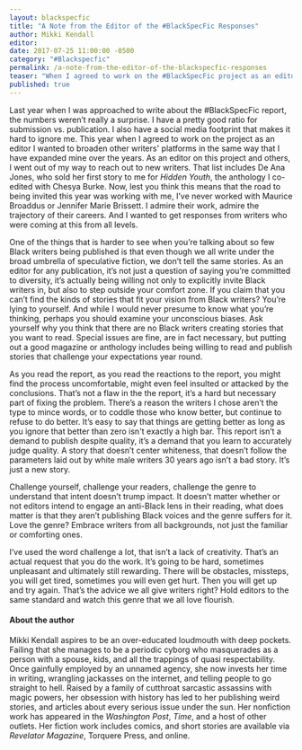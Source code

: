 ```yaml
---
layout: blackspecfic
title: "A Note from the Editor of the #BlackSpecFic Responses"
author: Mikki Kendall
editor:
date: 2017-07-25 11:00:00 -0500
category: "#Blackspecfic"
permalink: /a-note-from-the-editor-of-the-blackspecfic-responses
teaser: "When I agreed to work on the #BlackSpecFic project as an editor I wanted to broaden other writers' platforms in the same way that I have expanded mine over the years."
published: true
---
```


Last year when I was approached to write about the #BlackSpecFic report, the numbers weren’t really a surprise. I have a pretty good ratio for submission vs. publication. I also have a social media footprint that makes it hard to ignore me. This year when I agreed to work on the project as an editor I wanted to broaden other writers' platforms in the same way that I have expanded mine over the years. As an editor on this project and others, I went out of my way to reach out to new writers. That list includes De Ana Jones, who sold her first story to me for _Hidden Youth_, the anthology I co-edited with Chesya Burke. Now, lest you think this means that the road to being invited this year was working with me, I’ve never worked with Maurice Broaddus or Jennifer Marie Brissett. I admire their work, admire the trajectory of their careers. And I wanted to get responses from writers who were coming at this from all levels.

One of the things that is harder to see when you’re talking about so few Black writers being published is that even though we all write under the broad umbrella of speculative fiction, we don’t tell the same stories. As an editor for any publication, it’s not just a question of saying you’re committed to diversity, it’s actually being willing not only to explicitly invite Black writers in, but also to step outside your comfort zone. If you claim that you can’t find the kinds of stories that fit your vision from Black writers? You’re lying to yourself. And while I would never presume to know what you’re thinking, perhaps you should examine your unconscious biases. Ask yourself why you think that there are no Black writers creating stories that you want to read. Special issues are fine, are in fact necessary, but putting out a good magazine or anthology includes being willing to read and publish stories that challenge your expectations year round.

As you read the report, as you read the reactions to the report, you might find the process uncomfortable, might even feel insulted or attacked by the conclusions. That’s not a flaw in the the report, it’s a hard but necessary part of fixing the problem. There’s a reason the writers I chose aren’t the type to mince words, or to coddle those who know better, but continue to refuse to do better. It’s easy to say that things are getting better as long as you ignore that better than zero isn't exactly a high bar. This report isn’t a demand to publish despite quality, it’s a demand that you learn to accurately judge quality. A story that doesn’t center whiteness, that doesn’t follow the parameters laid out by white male writers 30 years ago isn’t a bad story. It’s just a new story.

Challenge yourself, challenge your readers, challenge the genre to understand that intent doesn’t trump impact. It doesn’t matter whether or not editors intend to engage an anti-Black lens in their reading, what does matter is that they aren’t publishing Black voices and the genre suffers for it. Love the genre? Embrace writers from all backgrounds, not just the familiar or comforting ones.

I’ve used the word challenge a lot, that isn’t a lack of creativity. That’s an actual request that you do the work. It’s going to be hard, sometimes unpleasant and ultimately still rewarding. There will be obstacles, missteps, you will get tired, sometimes you will even get hurt. Then you will get up and try again. That’s the advice we all give writers right? Hold editors to the same standard and watch this genre that we all love flourish.

#### About the author

Mikki Kendall aspires to be an over-educated loudmouth with deep pockets. Failing that she manages to be a periodic cyborg who masquerades as a person with a spouse, kids, and all the trappings of quasi respectability. Once gainfully employed by an unnamed agency, she now invests her time in writing, wrangling jackasses on the internet, and telling people to go straight to hell. Raised by a family of cutthroat sarcastic assassins with magic powers, her obsession with history has led to her publishing weird stories, and articles about every serious issue under the sun. Her nonfiction work has appeared in the _Washington Post_, _Time_, and a host of other outlets. Her fiction work includes comics, and short stories are available via _Revelator Magazine_, Torquere Press, and online.
